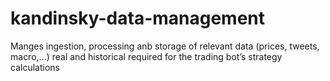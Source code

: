 # kandinsky-data-management
Manges ingestion, processing anb storage of relevant data (prices, tweets, macro,...) real and historical  required for the trading bot’s strategy calculations
